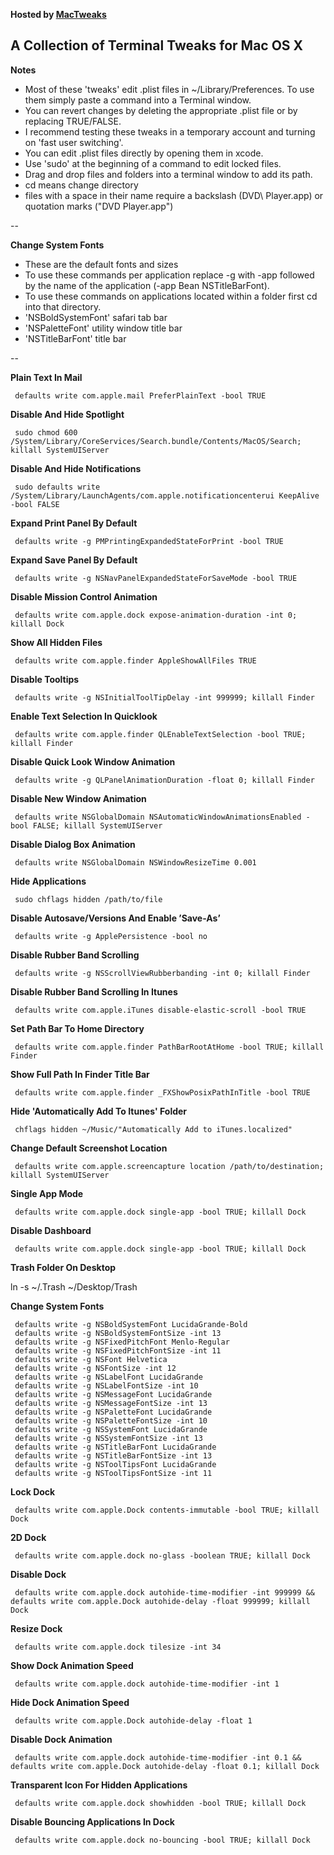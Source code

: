 **Hosted by [MacTweaks](http://www.mactweaks.net)**

## A Collection of Terminal Tweaks for Mac OS X

**Notes**

* Most of these 'tweaks' edit .plist files in ~/Library/Preferences. To use them simply paste a command into a Terminal window. 
* You can revert changes by deleting the appropriate .plist file or by replacing TRUE/FALSE. 
* I recommend testing these tweaks in a temporary account and turning on 'fast user switching'.
* You can edit .plist files directly by opening them in xcode.
* Use 'sudo' at the beginning of a command to edit locked files.
* Drag and drop files and folders into a terminal window to add its path.
* cd means change directory
* files with a space in their name require a backslash (DVD\ Player.app) or quotation marks ("DVD Player.app")

--

**Change System Fonts**

* These are the default fonts and sizes
* To use these commands per application replace -g with -app followed by the name of the application (-app Bean NSTitleBarFont).
* To use these commands on applications located within a folder first cd into that directory.
* 'NSBoldSystemFont' safari tab bar
* 'NSPaletteFont' utility window title bar
* 'NSTitleBarFont' title bar 

--

**Plain Text In Mail**

     defaults write com.apple.mail PreferPlainText -bool TRUE

**Disable And Hide Spotlight**

     sudo chmod 600 /System/Library/CoreServices/Search.bundle/Contents/MacOS/Search; killall SystemUIServer

**Disable And Hide Notifications**

     sudo defaults write /System/Library/LaunchAgents/com.apple.notificationcenterui KeepAlive -bool FALSE

**Expand Print Panel By Default**

     defaults write -g PMPrintingExpandedStateForPrint -bool TRUE

**Expand Save Panel By Default**

     defaults write -g NSNavPanelExpandedStateForSaveMode -bool TRUE

**Disable Mission Control Animation**

     defaults write com.apple.dock expose-animation-duration -int 0; killall Dock

**Show All Hidden Files**

     defaults write com.apple.finder AppleShowAllFiles TRUE

**Disable Tooltips**

     defaults write -g NSInitialToolTipDelay -int 999999; killall Finder

**Enable Text Selection In Quicklook**

     defaults write com.apple.finder QLEnableTextSelection -bool TRUE; killall Finder

**Disable Quick Look Window Animation**

     defaults write -g QLPanelAnimationDuration -float 0; killall Finder

**Disable New Window Animation**

     defaults write NSGlobalDomain NSAutomaticWindowAnimationsEnabled -bool FALSE; killall SystemUIServer

**Disable Dialog Box Animation**

     defaults write NSGlobalDomain NSWindowResizeTime 0.001

**Hide Applications**

     sudo chflags hidden /path/to/file

**Disable Autosave/Versions And Enable ’Save-As’**

     defaults write -g ApplePersistence -bool no

**Disable Rubber Band Scrolling**

     defaults write -g NSScrollViewRubberbanding -int 0; killall Finder

**Disable Rubber Band Scrolling In Itunes**

     defaults write com.apple.iTunes disable-elastic-scroll -bool TRUE

**Set Path Bar To Home Directory**

     defaults write com.apple.finder PathBarRootAtHome -bool TRUE; killall Finder

**Show Full Path In Finder Title Bar**

     defaults write com.apple.finder _FXShowPosixPathInTitle -bool TRUE

**Hide 'Automatically Add To Itunes' Folder**

     chflags hidden ~/Music/"Automatically Add to iTunes.localized"

**Change Default Screenshot Location**

     defaults write com.apple.screencapture location /path/to/destination; killall SystemUIServer

**Single App Mode**

     defaults write com.apple.dock single-app -bool TRUE; killall Dock

**Disable Dashboard**

     defaults write com.apple.dock single-app -bool TRUE; killall Dock

**Trash Folder On Desktop**

ln -s ~/.Trash ~/Desktop/Trash

**Change System Fonts**

     defaults write -g NSBoldSystemFont LucidaGrande-Bold 
     defaults write -g NSBoldSystemFontSize -int 13 
     defaults write -g NSFixedPitchFont Menlo-Regular 
     defaults write -g NSFixedPitchFontSize -int 11 
     defaults write -g NSFont Helvetica 
     defaults write -g NSFontSize -int 12 
     defaults write -g NSLabelFont LucidaGrande 
     defaults write -g NSLabelFontSize -int 10 
     defaults write -g NSMessageFont LucidaGrande 
     defaults write -g NSMessageFontSize -int 13 
     defaults write -g NSPaletteFont LucidaGrande 
     defaults write -g NSPaletteFontSize -int 10 
     defaults write -g NSSystemFont LucidaGrande 
     defaults write -g NSSystemFontSize -int 13
     defaults write -g NSTitleBarFont LucidaGrande 
     defaults write -g NSTitleBarFontSize -int 13 
     defaults write -g NSToolTipsFont LucidaGrande 
     defaults write -g NSToolTipsFontSize -int 11

**Lock Dock**

     defaults write com.apple.Dock contents-immutable -bool TRUE; killall Dock

**2D Dock**

     defaults write com.apple.dock no-glass -boolean TRUE; killall Dock

**Disable Dock**

     defaults write com.apple.dock autohide-time-modifier -int 999999 && defaults write com.apple.Dock autohide-delay -float 999999; killall Dock

**Resize Dock**

     defaults write com.apple.dock tilesize -int 34

**Show Dock Animation Speed**

     defaults write com.apple.dock autohide-time-modifier -int 1

**Hide Dock Animation Speed**

     defaults write com.apple.Dock autohide-delay -float 1

**Disable Dock Animation**

     defaults write com.apple.dock autohide-time-modifier -int 0.1 && defaults write com.apple.Dock autohide-delay -float 0.1; killall Dock

**Transparent Icon For Hidden Applications**

     defaults write com.apple.dock showhidden -bool TRUE; killall Dock

**Disable Bouncing Applications In Dock**

     defaults write com.apple.dock no-bouncing -bool TRUE; killall Dock





